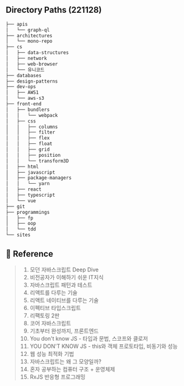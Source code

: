 ## Directory Paths (221128)

```md
├── apis
│   └── graph-ql
├── architectures
│   └── mono-repo
├── cs
│   ├── data-structures
│   ├── network
│   ├── web-browser
│   └── 유니코드
├── databases
├── design-patterns
├── dev-ops
│   ├── AWS1
│   └── aws-s3
├── front-end
│   ├── bundlers
│   │   └── webpack
│   ├── css
│   │   ├── columns
│   │   ├── filter
│   │   ├── flex
│   │   ├── float
│   │   ├── grid
│   │   ├── position
│   │   └── transform3D
│   ├── html
│   ├── javascript
│   ├── package-managers
│   │   └── yarn
│   ├── react
│   ├── typescript
│   └── vue
├── git
├── programmings
│   ├── fp
│   ├── oop
│   └── tdd
└── sites
```

## **📗 Reference**

> 1. 모던 자바스크립트 Deep Dive
> 2. 비전공자가 이해하기 쉬운 IT지식
> 3. 자바스크립트 패턴과 테스트
> 4. 리액트를 다루는 기술
> 5. 리액트 네이티브를 다루는 기술
> 6. 이펙티브 타입스크립트
> 7. 리팩토링 2판
> 8. 코어 자바스크립트
> 9. 기초부터 완성까지, 프론트엔드
> 10. You don't know JS - 타입과 문법, 스코프와 클로저
> 11. YOU DON'T KNOW JS - this와 객체 프로토타입, 비동기와 성능
> 12. 웹 성능 최적화 기법
> 13. 자바스크립트는 왜 그 모양일까?
> 14. 혼자 공부하는 컴퓨터 구조 + 운영체제
> 15. RxJS 반응형 프로그래밍